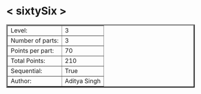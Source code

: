 # < sixtySix >

<table border=3 >
<tr>
    <td>Level:</td>
    <td>3</td>
</tr>
<tr>
    <td>Number of parts:</td>
    <td>3</td>
</tr>
<tr>
    <td>Points per part:</td>
    <td>70</td>
</tr>
<tr>
    <td>Total Points:</td>
    <td>210</td>
</tr>
<tr>
    <td>Sequential:</td>
    <td>True</td>
</tr>
<tr>
    <td>Author:</td>
    <td>Aditya Singh</td>

</tr>
</table>